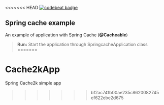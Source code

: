 <<<<<<< HEAD
[![codebeat badge](https://codebeat.co/badges/56d3b632-f32f-4260-a0e7-6cc4e12a911b)](https://codebeat.co/projects/github-com-paz1506-spring-cache-example-master)

<h2>Spring cache example</h2>

An example of application with Spring Cache (**@Cacheable**)

> **Run:** Start the application through SpringcacheApplication class
=======
# Cache2kApp
Spring Cache2k simple app
>>>>>>> bf2ac741b00ae235c8620082745ef622ebe2d675
